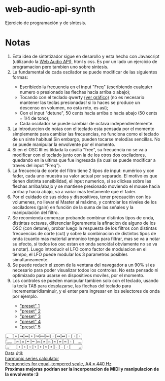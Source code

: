 # web-audio-api-synth
Ejercicio de programación y de síntesis.
<head>
    <link rel="stylesheet" href="styles.css">
    <title>WAA Synth help</title>
</head>
<main>
        <div>
            <h1>Notas</h1>
            <ol>
                <li>
                    Esta idea de sintetizador sigue en desarollo y esta hecho con Javascript (utilizando la 
                    <a href="https://www.w3.org/TR/webaudio/" target="_blank">Web Audio API</a>), 
                    html y css. Es por un lado un ejercicio de programacion pero tambien uno sobre sintesis. 
                </li>
                <li>La fundamental de cada oscilador se puede modificar de las siguientes formas:</li>
                <ul>
                    <li>Escribiedo la frecuencia en el input "Freq" (escribiendo cualquier numero 
                        o presionado las flechas hacia arriba o abajo);</li>
                    <li>Tocando con el teclado qwerty <a href="#grafico">(ver gráfico)</a> (no es necesario mantener las 
                        teclas presionadas! si lo haces se produce un descenso en volumen, no esta roto, es asi); </li>    
                    <li>Con el input "detune", 50 cents hacia arriba o hacia abajo (50 cents = 1/4 de tono);</li>  
                    <li>Cada oscilador se puede cambiar de octava independientemente.</li>  
                </ul>
                <li>La introduccion de notas con el teclado esta pensada por el momento simplemente 
                    para cambiar las frecuencias, no funciona como el teclado de un sinte habitual 
                    Sin embargo, pueden tocarse melodías sencillas. No se puede manipular la envolvente por el momento. </li>  
                <li>Si en el OSC III es tildada la casilla "free", su frecuencia no se va a modificar con el teclado 
                    junto con la de los otros dos osciladores, quedando en la ultima que fue ingresada (la cual se 
                    puede modificar a traves del input "Freq").</li>          
                <li>La frecuencia de corte del filtro tiene 2 tipos de input: numérico y con fader, cada uno muestra 
                    su valor actual por separado. El  motivo es que tienen distinta sensibilidad, el input numerico, si  
                    se clickea sobre las flechas arriba/abajo y se mantiene presionado moviendo el mouse hacia arriba 
                    y hacia abajo, va a variar mas lentamente que el fader. </li>
                <li>Por el cuidado de sus oidos y dispositivos, tener precaución con los volumenes, no llevar el Master al 
                    máximo, y controlar los niveles de los osciladores (gain) en función de la suma de las 
                    señales y la manipulación del filtro.</li>    
                <li>Se recomienda comenzar probando combinar distintos tipos de onda, distintas octavas, diferenciar 
                    ligeramente la afinacion de alguno de los OSC (con detune), probar luego la respuesta de los filtros 
                    con distintas frecuencias de corte (cut) y sobre la combinacion de distintos tipos de onda 
                    (cuanto mas material armonico tenga para filtrar, mas se va a notar su efecto, si todos los osc estan 
                    en onda senoidal obviamente no se va a notar). Luego introducir el LFO como factor de modulacion en el tiempo, 
                    el LFO puede modular los 3 parametros posibles simultaneamente. 
                </li>
                <li>
                    Se puede reducir el zoom de la ventana del navegador a un 90% si es necesario para poder visualizar 
                    todos los controles. No esta pensado ni optimizado para usarse en dispositivos moviles, por el momento. 
                </li>
                    <li>
                        Los controles se pueden manipular tambien solo con el teclado, usando la tecla TAB 
                        para desplazarse, las flechas del teclado para incrementar/disminuir, y el enter 
                        para ingresar en los selectores de onda por ejemplo.
                    </li>
                    <ul>
                        <li><a href="img/preset1.png" target="_blank">"preset" 1</a></li>
                        <li><a href="img/preset2.png" target="_blank">"preset" 2</a></li>
                        <li><a href="img/preset3.png" target="_blank">"preset" 3</a></li>
                        <li><a href="img/preset4.png" target="_blank">"preset" 4</a></li>
                        <li><a href="img/preset5.png" target="_blank">"preset" 5</a></li>
                    </ul>
                </li>    
            </ol>
        </div>
        <div id="grafico">
            <img src="img/teclado.png" width="50%" alt="teclado qwerty con notas">
        </div>
        <div>
            <span>Data útil:</span><br>
            <a href="http://www.michaelnorris.info/theory/harmonicseriescalculator" target="_blank">harmonic series calculator</a><br>   
            <a href="https://pages.mtu.edu/~suits/notefreqs.html" target="_blank">Frequencies for equal-tempered scale, A4 = 440 Hz</a>
        </div>
        <span><b>Proximas mejoras podrian ser la incorporacion de MIDI y manipulacion de la envolvente :3</b></span>
    </main>
